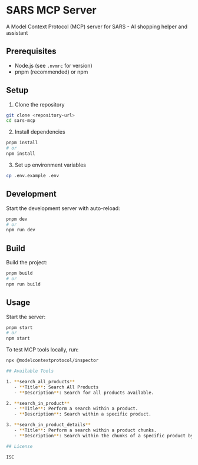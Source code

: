 # SARS MCP Server

A Model Context Protocol (MCP) server for SARS - AI shopping helper and assistant

## Prerequisites

- Node.js (see `.nvmrc` for version)
- pnpm (recommended) or npm

## Setup

1. Clone the repository

```bash
git clone <repository-url>
cd sars-mcp
```

2. Install dependencies

```bash
pnpm install
# or
npm install
```

3. Set up environment variables

```bash
cp .env.example .env
```

## Development

Start the development server with auto-reload:

```bash
pnpm dev
# or
npm run dev
```

## Build

Build the project:

```bash
pnpm build
# or
npm run build
```

## Usage

Start the server:

```bash
pnpm start
# or
npm start
```

To test MCP tools locally, run:

```bash
npx @modelcontextprotocol/inspector

## Available Tools

1. **search_all_products**
   - **Title**: Search All Products
   - **Description**: Search for all products available.

2. **search_in_product**
   - **Title**: Perform a search within a product.
   - **Description**: Search within a specific product.

3. **search_in_product_details**
   - **Title**: Perform a search within a product chunks.
   - **Description**: Search within the chunks of a specific product by SKU and partner Id.

## License

ISC
